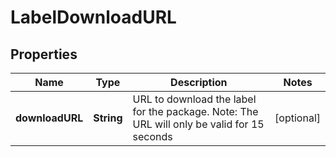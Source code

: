 # LabelDownloadURL

## Properties
Name | Type | Description | Notes
------------ | ------------- | ------------- | -------------
**downloadURL** | **String** | URL to download the label for the package. Note: The URL will only be valid for 15 seconds |  [optional]
